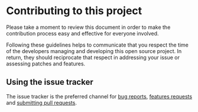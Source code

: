 # Contributing to this project

Please take a moment to review this document in order to make the contribution
process easy and effective for everyone involved.

Following these guidelines helps to communicate that you respect the time of
the developers managing and developing this open source project. In return,
they should reciprocate that respect in addressing your issue or assessing
patches and features.

## Using the issue tracker

The issue tracker is the preferred channel for [bug reports](https://github.com/slingui-dev/server-side/blob/main/wiki/docs/contribution/bug-reports.md),
[features requests](https://github.com/slingui-dev/server-side/blob/main/wiki/docs/contribution/feature-requests.md) and [submitting pull
requests](https://github.com/slingui-dev/server-side/blob/main/wiki/docs/contribution/pull-requests.md).
